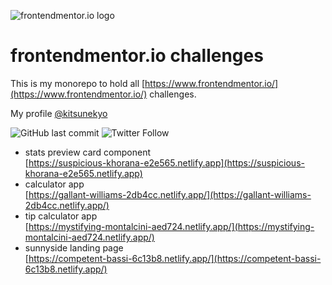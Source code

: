 ![frontendmentor.io logo](https://www.frontendmentor.io/static/images/logo-desktop.svg)

# frontendmentor.io challenges

This is my monorepo to hold all [https://www.frontendmentor.io/](https://www.frontendmentor.io/) challenges.

My profile [@kitsunekyo](https://www.frontendmentor.io/profile/kitsunekyo)

![GitHub last commit](https://img.shields.io/github/last-commit/kitsunekyo/frontendmentor.io)
![Twitter Follow](https://img.shields.io/twitter/follow/houseoffoxes?style=social)

-   stats preview card component  
    [https://suspicious-khorana-e2e565.netlify.app](https://suspicious-khorana-e2e565.netlify.app)
-   calculator app  
    [https://gallant-williams-2db4cc.netlify.app/](https://gallant-williams-2db4cc.netlify.app/)
-   tip calculator app  
    [https://mystifying-montalcini-aed724.netlify.app/](https://mystifying-montalcini-aed724.netlify.app/)
-   sunnyside landing page  
    [https://competent-bassi-6c13b8.netlify.app/](https://competent-bassi-6c13b8.netlify.app/)
